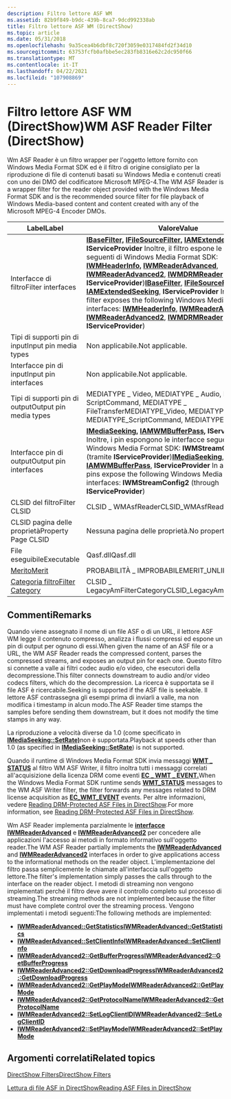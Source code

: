 ```yaml
---
description: Filtro lettore ASF WM
ms.assetid: 82b9f849-b9dc-439b-8ca7-9dcd992338ab
title: Filtro lettore ASF WM (DirectShow)
ms.topic: article
ms.date: 05/31/2018
ms.openlocfilehash: 9a35cea4b6dbf8c720f3059e0317484fd2f34d10
ms.sourcegitcommit: 63753fcfb0afbbe5ec283fb8316e62c2dc950f66
ms.translationtype: MT
ms.contentlocale: it-IT
ms.lasthandoff: 04/22/2021
ms.locfileid: "107908869"
---
```

# <a name="wm-asf-reader-filter-directshow"></a><span data-ttu-id="25b03-103">Filtro lettore ASF WM (DirectShow)</span><span class="sxs-lookup"><span data-stu-id="25b03-103">WM ASF Reader Filter (DirectShow)</span></span>

<span data-ttu-id="25b03-104">Wm ASF Reader è un filtro wrapper per l'oggetto lettore fornito con Windows Media Format SDK ed è il filtro di origine consigliato per la riproduzione di file di contenuti basati su Windows Media e contenuti creati con uno dei DMO del codificatore Microsoft MPEG-4.</span><span class="sxs-lookup"><span data-stu-id="25b03-104">The WM ASF Reader is a wrapper filter for the reader object provided with the Windows Media Format SDK and is the recommended source filter for file playback of Windows Media-based content and content created with any of the Microsoft MPEG-4 Encoder DMOs.</span></span>



| <span data-ttu-id="25b03-105">Label</span><span class="sxs-lookup"><span data-stu-id="25b03-105">Label</span></span> | <span data-ttu-id="25b03-106">Valore</span><span class="sxs-lookup"><span data-stu-id="25b03-106">Value</span></span> |
|------------------------------------------|-------------------------------------------------------------------------------------------------------------------------------------------------------------------------------------------------------------------------------------------------------------------------------------------------------------------------------------------------------------------------------------------------------------------------------------------------------------------------------------------|
| <span data-ttu-id="25b03-107">Interfacce di filtro</span><span class="sxs-lookup"><span data-stu-id="25b03-107">Filter interfaces</span></span>                        | <span data-ttu-id="25b03-108">[**IBaseFilter,**](/windows/desktop/api/Strmif/nn-strmif-ibasefilter) [**IFileSourceFilter,**](/windows/desktop/api/Strmif/nn-strmif-ifilesourcefilter) [**IAMExtendedSeeking,**](/previous-versions/windows/desktop/api/Qnetwork/nn-qnetwork-iamextendedseeking) **IServiceProvider** Inoltre, il filtro espone le interfacce seguenti di Windows Media Format SDK: [**IWMHeaderInfo,**](/previous-versions/windows/desktop/api/wmsdkidl/nn-wmsdkidl-iwmheaderinfo) [**IWMReaderAdvanced**](/previous-versions/windows/desktop/api/wmsdkidl/nn-wmsdkidl-iwmreaderadvanced), [**IWMReaderAdvanced2**](/previous-versions/windows/desktop/api/wmsdkidl/nn-wmsdkidl-iwmreaderadvanced2), [**IWMDRMReader**](/previous-versions/windows/desktop/api/wmsdkidl/nn-wmsdkidl-iwmdrmreader) (tramite **IServiceProvider**)</span><span class="sxs-lookup"><span data-stu-id="25b03-108">[**IBaseFilter**](/windows/desktop/api/Strmif/nn-strmif-ibasefilter), [**IFileSourceFilter**](/windows/desktop/api/Strmif/nn-strmif-ifilesourcefilter), [**IAMExtendedSeeking**](/previous-versions/windows/desktop/api/Qnetwork/nn-qnetwork-iamextendedseeking), **IServiceProvider** In addition, the filter exposes the following Windows Media Format SDK interfaces: [**IWMHeaderInfo**](/previous-versions/windows/desktop/api/wmsdkidl/nn-wmsdkidl-iwmheaderinfo), [**IWMReaderAdvanced**](/previous-versions/windows/desktop/api/wmsdkidl/nn-wmsdkidl-iwmreaderadvanced), [**IWMReaderAdvanced2**](/previous-versions/windows/desktop/api/wmsdkidl/nn-wmsdkidl-iwmreaderadvanced2), [**IWMDRMReader**](/previous-versions/windows/desktop/api/wmsdkidl/nn-wmsdkidl-iwmdrmreader) (through **IServiceProvider**)</span></span><br/> |
| <span data-ttu-id="25b03-109">Tipi di supporti pin di input</span><span class="sxs-lookup"><span data-stu-id="25b03-109">Input pin media types</span></span>                    | <span data-ttu-id="25b03-110">Non applicabile.</span><span class="sxs-lookup"><span data-stu-id="25b03-110">Not applicable.</span></span>                                                                                                                                                                                                                                                                                                                                                                                                                                                                           |
| <span data-ttu-id="25b03-111">Interfacce pin di input</span><span class="sxs-lookup"><span data-stu-id="25b03-111">Input pin interfaces</span></span>                     | <span data-ttu-id="25b03-112">Non applicabile.</span><span class="sxs-lookup"><span data-stu-id="25b03-112">Not applicable.</span></span>                                                                                                                                                                                                                                                                                                                                                                                                                                                                           |
| <span data-ttu-id="25b03-113">Tipi di supporti pin di output</span><span class="sxs-lookup"><span data-stu-id="25b03-113">Output pin media types</span></span>                   | <span data-ttu-id="25b03-114">MEDIATYPE \_ Video, MEDIATYPE \_ Audio, MEDIATYPE \_ ScriptCommand, MEDIATYPE \_ FileTransfer</span><span class="sxs-lookup"><span data-stu-id="25b03-114">MEDIATYPE\_Video, MEDIATYPE\_Audio, MEDIATYPE\_ScriptCommand, MEDIATYPE\_FileTransfer</span></span>                                                                                                                                                                                                                                                                                                                                                                                                     |
| <span data-ttu-id="25b03-115">Interfacce pin di output</span><span class="sxs-lookup"><span data-stu-id="25b03-115">Output pin interfaces</span></span>                    | <span data-ttu-id="25b03-116">[**IMediaSeeking,**](/windows/desktop/api/Strmif/nn-strmif-imediaseeking) [**IAMWMBufferPass,**](/previous-versions/windows/desktop/api/Dshowasf/nn-dshowasf-iamwmbufferpass) **IServiceProvider** Inoltre, i pin espongono le interfacce seguenti di Windows Media Format SDK: **IWMStreamConfig2** (tramite **IServiceProvider**)</span><span class="sxs-lookup"><span data-stu-id="25b03-116">[**IMediaSeeking**](/windows/desktop/api/Strmif/nn-strmif-imediaseeking), [**IAMWMBufferPass**](/previous-versions/windows/desktop/api/Dshowasf/nn-dshowasf-iamwmbufferpass), **IServiceProvider** In addition, the pins expose the following Windows Media Format SDK interfaces: **IWMStreamConfig2** (through **IServiceProvider**)</span></span><br/>                                                                                                                                                                                                                                    |
| <span data-ttu-id="25b03-117">CLSID del filtro</span><span class="sxs-lookup"><span data-stu-id="25b03-117">Filter CLSID</span></span>                             | <span data-ttu-id="25b03-118">CLSID \_ WMAsfReader</span><span class="sxs-lookup"><span data-stu-id="25b03-118">CLSID\_WMAsfReader</span></span>                                                                                                                                                                                                                                                                                                                                                                                                                                                                        |
| <span data-ttu-id="25b03-119">CLSID pagina delle proprietà</span><span class="sxs-lookup"><span data-stu-id="25b03-119">Property Page CLSID</span></span>                      | <span data-ttu-id="25b03-120">Nessuna pagina delle proprietà.</span><span class="sxs-lookup"><span data-stu-id="25b03-120">No property page.</span></span>                                                                                                                                                                                                                                                                                                                                                                                                                                                                         |
| <span data-ttu-id="25b03-121">File eseguibile</span><span class="sxs-lookup"><span data-stu-id="25b03-121">Executable</span></span>                               | <span data-ttu-id="25b03-122">Qasf.dll</span><span class="sxs-lookup"><span data-stu-id="25b03-122">Qasf.dll</span></span>                                                                                                                                                                                                                                                                                                                                                                                                                                                                                  |
| [<span data-ttu-id="25b03-123">Merito</span><span class="sxs-lookup"><span data-stu-id="25b03-123">Merit</span></span>](merit.md)                       | <span data-ttu-id="25b03-124">PROBABILITÀ \_ IMPROBABILE</span><span class="sxs-lookup"><span data-stu-id="25b03-124">MERIT\_UNLIKELY</span></span>                                                                                                                                                                                                                                                                                                                                                                                                                                                                           |
| [<span data-ttu-id="25b03-125">Categoria filtro</span><span class="sxs-lookup"><span data-stu-id="25b03-125">Filter Category</span></span>](filter-categories.md) | <span data-ttu-id="25b03-126">CLSID \_ LegacyAmFilterCategory</span><span class="sxs-lookup"><span data-stu-id="25b03-126">CLSID\_LegacyAmFilterCategory</span></span>                                                                                                                                                                                                                                                                                                                                                                                                                                                             |



 

## <a name="remarks"></a><span data-ttu-id="25b03-127">Commenti</span><span class="sxs-lookup"><span data-stu-id="25b03-127">Remarks</span></span>

<span data-ttu-id="25b03-128">Quando viene assegnato il nome di un file ASF o di un URL, il lettore ASF WM legge il contenuto compresso, analizza i flussi compressi ed espone un pin di output per ognuno di essi.</span><span class="sxs-lookup"><span data-stu-id="25b03-128">When given the name of an ASF file or a URL, the WM ASF Reader reads the compressed content, parses the compressed streams, and exposes an output pin for each one.</span></span> <span data-ttu-id="25b03-129">Questo filtro si connette a valle ai filtri codec audio e/o video, che esecutori della decompressione.</span><span class="sxs-lookup"><span data-stu-id="25b03-129">This filter connects downstream to audio and/or video codecs filters, which do the decompression.</span></span> <span data-ttu-id="25b03-130">La ricerca è supportata se il file ASF è ricercabile.</span><span class="sxs-lookup"><span data-stu-id="25b03-130">Seeking is supported if the ASF file is seekable.</span></span> <span data-ttu-id="25b03-131">Il lettore ASF contrassegna gli esempi prima di inviarli a valle, ma non modifica i timestamp in alcun modo.</span><span class="sxs-lookup"><span data-stu-id="25b03-131">The ASF Reader time stamps the samples before sending them downstream, but it does not modify the time stamps in any way.</span></span>

<span data-ttu-id="25b03-132">La riproduzione a velocità diverse da 1.0 (come specificato in [**IMediaSeeking::SetRate)**](/windows/desktop/api/Strmif/nf-strmif-imediaseeking-setrate)non è supportata.</span><span class="sxs-lookup"><span data-stu-id="25b03-132">Playback at speeds other than 1.0 (as specified in [**IMediaSeeking::SetRate**](/windows/desktop/api/Strmif/nf-strmif-imediaseeking-setrate)) is not supported.</span></span>

<span data-ttu-id="25b03-133">Quando il runtime di Windows Media Format SDK invia messaggi [**WMT \_ STATUS**](/previous-versions/windows/desktop/api/wmsdkidl/ne-wmsdkidl-wmt_status) al filtro WM ASF Writer, il filtro inoltra tutti i messaggi correlati all'acquisizione della licenza DRM come eventi [**EC \_ WMT \_ EVENT.**](ec-wmt-event.md)</span><span class="sxs-lookup"><span data-stu-id="25b03-133">When the Windows Media Format SDK runtime sends [**WMT\_STATUS**](/previous-versions/windows/desktop/api/wmsdkidl/ne-wmsdkidl-wmt_status) messages to the WM ASF Writer filter, the filter forwards any messages related to DRM license acquisition as [**EC\_WMT\_EVENT**](ec-wmt-event.md) events.</span></span> <span data-ttu-id="25b03-134">Per altre informazioni, vedere [Reading DRM-Protected ASF Files in DirectShow](reading-drm-protected-asf-files-in-directshow.md).</span><span class="sxs-lookup"><span data-stu-id="25b03-134">For more information, see [Reading DRM-Protected ASF Files in DirectShow](reading-drm-protected-asf-files-in-directshow.md).</span></span>

<span data-ttu-id="25b03-135">Wm ASF Reader implementa parzialmente le [**interfacce IWMReaderAdvanced**](/previous-versions/windows/desktop/api/wmsdkidl/nn-wmsdkidl-iwmreaderadvanced) e [**IWMReaderAdvanced2**](/previous-versions/windows/desktop/api/wmsdkidl/nn-wmsdkidl-iwmreaderadvanced2) per concedere alle applicazioni l'accesso ai metodi in formato informativo sull'oggetto reader.</span><span class="sxs-lookup"><span data-stu-id="25b03-135">The WM ASF Reader partially implements the [**IWMReaderAdvanced**](/previous-versions/windows/desktop/api/wmsdkidl/nn-wmsdkidl-iwmreaderadvanced) and [**IWMReaderAdvanced2**](/previous-versions/windows/desktop/api/wmsdkidl/nn-wmsdkidl-iwmreaderadvanced2) interfaces in order to give applications access to the informational methods on the reader object.</span></span> <span data-ttu-id="25b03-136">L'implementazione del filtro passa semplicemente le chiamate all'interfaccia sull'oggetto lettore.</span><span class="sxs-lookup"><span data-stu-id="25b03-136">The filter's implementation simply passes the calls through to the interface on the reader object.</span></span> <span data-ttu-id="25b03-137">I metodi di streaming non vengono implementati perché il filtro deve avere il controllo completo sul processo di streaming.</span><span class="sxs-lookup"><span data-stu-id="25b03-137">The streaming methods are not implemented because the filter must have complete control over the streaming process.</span></span> <span data-ttu-id="25b03-138">Vengono implementati i metodi seguenti:</span><span class="sxs-lookup"><span data-stu-id="25b03-138">The following methods are implemented:</span></span>

-   [<span data-ttu-id="25b03-139">**IWMReaderAdvanced::GetStatistics**</span><span class="sxs-lookup"><span data-stu-id="25b03-139">**IWMReaderAdvanced::GetStatistics**</span></span>](/previous-versions/windows/desktop/api/wmsdkidl/nf-wmsdkidl-iwmreaderadvanced-getstatistics)
-   [<span data-ttu-id="25b03-140">**IWMReaderAdvanced::SetClientInfo**</span><span class="sxs-lookup"><span data-stu-id="25b03-140">**IWMReaderAdvanced::SetClientInfo**</span></span>](/previous-versions/windows/desktop/api/wmsdkidl/nf-wmsdkidl-iwmreaderadvanced-setclientinfo)
-   [<span data-ttu-id="25b03-141">**IWMReaderAdvanced2::GetBufferProgress**</span><span class="sxs-lookup"><span data-stu-id="25b03-141">**IWMReaderAdvanced2::GetBufferProgress**</span></span>](/previous-versions/windows/desktop/api/wmsdkidl/nf-wmsdkidl-iwmreaderadvanced2-getbufferprogress)
-   [<span data-ttu-id="25b03-142">**IWMReaderAdvanced2::GetDownloadProgress**</span><span class="sxs-lookup"><span data-stu-id="25b03-142">**IWMReaderAdvanced2::GetDownloadProgress**</span></span>](/previous-versions/windows/desktop/api/wmsdkidl/nf-wmsdkidl-iwmreaderadvanced2-getdownloadprogress)
-   [<span data-ttu-id="25b03-143">**IWMReaderAdvanced2::GetPlayMode**</span><span class="sxs-lookup"><span data-stu-id="25b03-143">**IWMReaderAdvanced2::GetPlayMode**</span></span>](/previous-versions/windows/desktop/api/wmsdkidl/nf-wmsdkidl-iwmreaderadvanced2-getplaymode)
-   [<span data-ttu-id="25b03-144">**IWMReaderAdvanced2::GetProtocolName**</span><span class="sxs-lookup"><span data-stu-id="25b03-144">**IWMReaderAdvanced2::GetProtocolName**</span></span>](/previous-versions/windows/desktop/api/wmsdkidl/nf-wmsdkidl-iwmreaderadvanced2-getprotocolname)
-   [<span data-ttu-id="25b03-145">**IWMReaderAdvanced2::SetLogClientID**</span><span class="sxs-lookup"><span data-stu-id="25b03-145">**IWMReaderAdvanced2::SetLogClientID**</span></span>](/previous-versions/windows/desktop/api/wmsdkidl/nf-wmsdkidl-iwmreaderadvanced2-setlogclientid)
-   [<span data-ttu-id="25b03-146">**IWMReaderAdvanced2::SetPlayMode**</span><span class="sxs-lookup"><span data-stu-id="25b03-146">**IWMReaderAdvanced2::SetPlayMode**</span></span>](/previous-versions/windows/desktop/api/wmsdkidl/nf-wmsdkidl-iwmreaderadvanced2-setplaymode)

## <a name="related-topics"></a><span data-ttu-id="25b03-147">Argomenti correlati</span><span class="sxs-lookup"><span data-stu-id="25b03-147">Related topics</span></span>

<dl> <dt>

[<span data-ttu-id="25b03-148">DirectShow Filters</span><span class="sxs-lookup"><span data-stu-id="25b03-148">DirectShow Filters</span></span>](directshow-filters.md)
</dt> <dt>

[<span data-ttu-id="25b03-149">Lettura di file ASF in DirectShow</span><span class="sxs-lookup"><span data-stu-id="25b03-149">Reading ASF Files in DirectShow</span></span>](reading-asf-files-in-directshow.md)
</dt> </dl>

 

 

